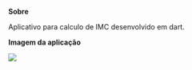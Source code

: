 <strong>Sobre</strong>

Aplicativo para calculo de IMC desenvolvido em dart.

<strong>Imagem da aplicação</strong>

<img src="https://user-images.githubusercontent.com/37080995/84595332-b9ab6400-ae2d-11ea-9d1c-f0d65f3cbb7c.jpg">
